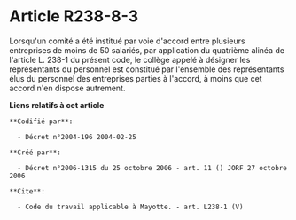 # Article R238-8-3

Lorsqu'un comité a été institué par voie d'accord entre plusieurs entreprises de moins de 50 salariés, par application du
quatrième alinéa de l'article L. 238-1 du présent code, le collège appelé à désigner les représentants du personnel est
constitué par l'ensemble des représentants élus du personnel des entreprises parties à l'accord, à moins que cet accord n'en
dispose autrement.

**Liens relatifs à cet article**

	**Codifié par**:

	  - Décret n°2004-196 2004-02-25

	**Créé par**:

	  - Décret n°2006-1315 du 25 octobre 2006 - art. 11 () JORF 27 octobre 2006

	**Cite**:

	  - Code du travail applicable à Mayotte. - art. L238-1 (V)
